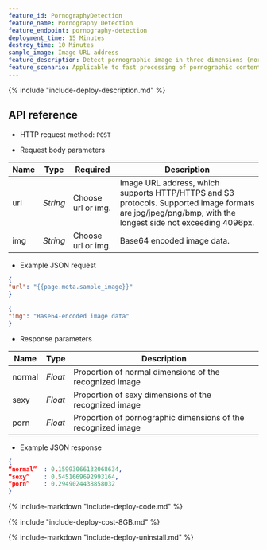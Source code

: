 ```yaml
---
feature_id: PornographyDetection
feature_name: Pornography Detection
feature_endpoint: pornography-detection
deployment_time: 15 Minutes
destroy_time: 10 Minutes
sample_image: Image URL address
feature_description: Detect pornographic image in three dimensions (normal, sexy, porn) and return confidence scores.
feature_scenario: Applicable to fast processing of pornographic content, thus helping to reduce auditing manpower, effectively reduce the risk of pornography, and improve the efficiency of information processing.
---
```


{%
  include "include-deploy-description.md"
%}
## API reference

- HTTP request method: `POST`

- Request body parameters

| **Name**  | **Type**  | **Required** |  **Description**  |
|----------|-----------|------------|------------|
| url | *String* |Choose url or img.|Image URL address, which supports HTTP/HTTPS and S3 protocols. Supported image formats are jpg/jpeg/png/bmp, with the longest side not exceeding 4096px.|
| img | *String* |Choose url or img.|Base64 encoded image data.|

- Example JSON request

``` json
{
"url": "{{page.meta.sample_image}}"
}
```

``` json
{
"img": "Base64-encoded image data"
}
```

- Response parameters

| **Name** | **Type** | **Description**  |
|----------|-----------|------------|
|normal |*Float* |Proportion of normal dimensions of the recognized image|
|sexy |*Float* |Proportion of sexy dimensions of the recognized image|
|porn |*Float* |Proportion of pornographic dimensions of the recognized image|

- Example JSON response

``` json
{ 
“normal”  : 0.15993066132068634,
“sexy”    : 0.5451669692993164, 
“porn”    : 0.2949024438858032 
}
```

{%
  include-markdown "include-deploy-code.md"
%}

{%
  include "include-deploy-cost-8GB.md"
%}

{%
  include-markdown "include-deploy-uninstall.md"
%}


